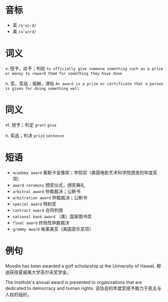 # 音标

- 英 `/ə'wɔːd/`
- 美 `/ə'wɔrd/`

# 词义

v. 授予，给予；判给
`to officially give someone something such as a prize or money to reward them for something they have done`

n. 奖，奖品；报酬，津贴
`An award is a prize or certificate that a person is given for doing something well`

# 同义

vt. 授予；判定
`grant` `give`

n. 奖品；判决
`prize` `sentence`

# 短语

- `academy award` 奥斯卡金像奖；学院奖（美国电影艺术科学院颁发的年度奖项）
- `award ceremony` 颁奖仪式，颁奖典礼
- `arbitral award` 仲裁裁决；公断书
- `arbitration award` 仲裁裁决；公断书
- `special award` 特别奖
- `contract award` 合同判授
- `national book award` （美）国家图书奖
- `final award` 终局性仲裁裁决
- `grammy award` 格莱美奖（美国音乐奖项）

# 例句

Moodie has been awarded a golf scholarship at the University of Hawaii.
穆迪获授夏威夷大学高尔夫奖学金。

The Institute's annual award is presented to organizations that are dedicated to democracy and human rights.
该协会的年度奖授予致力于民主与人权的组织。


